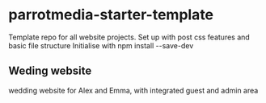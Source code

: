 # parrotmedia-starter-template
Template repo for all website projects. Set up with post css features and basic file structure
Initialise with npm install --save-dev

## Weding website
wedding website for Alex and Emma, with integrated guest and admin area


